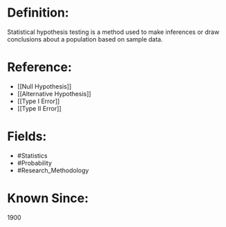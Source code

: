 

# Definition:
Statistical hypothesis testing is a method used to make inferences or draw conclusions about a population based on sample data.

# Reference:
- [[Null Hypothesis]]
- [[Alternative Hypothesis]]
- [[Type I Error]]
- [[Type II Error]]

# Fields: 
- #Statistics
- #Probability
- #Research_Methodology

# Known Since:
1900

